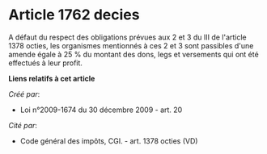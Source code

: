 # Article 1762 decies

A défaut du respect des obligations prévues aux 2 et 3 du III de l'article 1378 octies, les organismes mentionnés à ces 2 et
3 sont passibles d'une amende égale à 25 % du montant des dons, legs et versements qui ont été effectués à leur profit.

**Liens relatifs à cet article**

_Créé par_:

  - Loi n°2009-1674 du 30 décembre 2009 - art. 20

_Cité par_:

  - Code général des impôts, CGI. - art. 1378 octies (VD)
